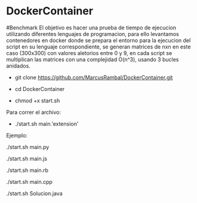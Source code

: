 # DockerContainer

#Benchmark 
El objetivo es hacer una prueba de tiempo de ejecucion utilizando diferentes lenguajes de programacion, para ello levantamos contenedores en docker donde se prepara el entorno para la ejecucion del script en su lenguaje correspondiente, se generan matrices de nxn en este caso (300x300) con valores aletorios entre 0 y 9, en cada script se multiplican las matrices con una complejidad O(n^3), usando 3 bucles anidados.


- git clone https://github.com/MarcusRambal/DockerContainer.git

- cd DockerContainer

- chmod +x start.sh

Para correr el archivo:

- ./start.sh main.'extension'

Ejemplo:

./start.sh main.py

./start.sh main.js

./start.sh main.rb

./start.sh main.cpp

./start.sh Solucion.java
